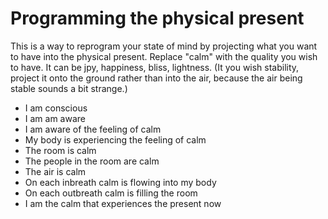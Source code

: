 # Programming the physical present

This is a way to reprogram your state of mind by projecting what you want to have into the physical present. Replace "calm" with the quality you wish to have. It can be jpy, happiness, bliss, lightness. (It you wish stability, project it onto the ground rather than into the air, because the air being stable sounds a bit strange.)

- I am conscious
- I am am aware
- I am aware of the feeling of calm
- My body is experiencing the feeling of calm
- The room is calm
- The people in the room are calm
- The air is calm
- On each inbreath calm is flowing into my body
- On each outbreath calm is filling the room
- I am the calm that experiences the present now
